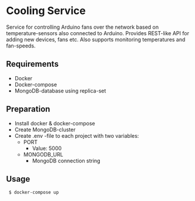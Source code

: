 # Cooling Service
Service for controlling Arduino fans over the network based on temperature-sensors also connected to Arduino.
Provides REST-like API for adding new devices, fans etc. Also supports monitoring temperatures and
fan-speeds.


## Requirements
- Docker
- Docker-compose
- MongoDB-database using replica-set

## Preparation
- Install docker & docker-compose
- Create MongoDB-cluster
- Create .env -file to each project with two variables:
    - PORT
        - Value: 5000
    - MONGODB_URL
        - MongoDB connection string

## Usage
``` $ docker-compose up```
